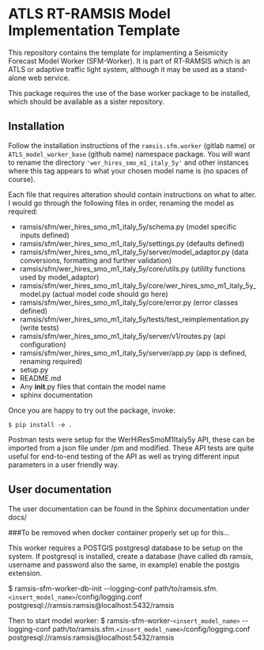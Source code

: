 # ATLS RT-RAMSIS Model Implementation Template

This repository contains the template for implamenting a Seismicity Forecast Model
Worker (SFM-Worker). It is part of RT-RAMSIS which is an ATLS or adaptive traffic light system,
although it may be used as a stand-alone web service.

This package requires the use of the base worker package to be installed, which should be
available as a sister repository.

## Installation

Follow the installation instructions of the `ramsis.sfm.worker` (gitlab name) or
`ATLS_model_worker_base` (github name) namespace package.
You will want to rename the directory `'wer_hires_smo_m1_italy_5y'` and other instances where this tag appears
to what your chosen model name is (no spaces of course).

Each file that requires alteration should contain instructions on what to alter.
I would go through the following files in order, renaming the model as required:

* ramsis/sfm/wer_hires_smo_m1_italy_5y/schema.py (model specific inputs defined)
* ramsis/sfm/wer_hires_smo_m1_italy_5y/settings.py (defaults defined)
* ramsis/sfm/wer_hires_smo_m1_italy_5y/server/model_adaptor.py (data conversions, formatting and further validation)
* ramsis/sfm/wer_hires_smo_m1_italy_5y/core/utils.py (utililty functions used by model_adaptor)
* ramsis/sfm/wer_hires_smo_m1_italy_5y/core/wer_hires_smo_m1_italy_5y_model.py (actual model code should go here)
* ramsis/sfm/wer_hires_smo_m1_italy_5y/core/error.py (error classes defined)
* ramsis/sfm/wer_hires_smo_m1_italy_5y/tests/test_reimplementation.py (write tests)
* ramsis/sfm/wer_hires_smo_m1_italy_5y/server/v1/routes.py (api configuration)
* ramsis/sfm/wer_hires_smo_m1_italy_5y/server/app.py (app is defined, renaming required)
* setup.py
* README.md
* Any __init__.py files that contain the model name
* sphinx documentation


Once you are happy to try out the package, invoke:

```
$ pip install -e .
```

Postman tests were setup for the WerHiResSmoM1Italy5y API, these can be imported from a json file under
/pm and modified. These API tests are quite useful for end-to-end testing of the API
as well as trying different input parameters in a user friendly way.

## User documentation
The user documentation can be found in the Sphinx documentation under docs/


###To be removed when docker container properly set up for this...

This worker requires a POSTGIS postgresql database to be setup on the system.
If postgresql is installed, create a database (have called db ramsis, username and password also the same, in example) enable the postgis extension.

$ ramsis-sfm-worker-db-init --logging-conf path/to/ramsis.sfm.`<insert_model_name>`/config/logging.conf  postgresql://ramsis:ramsis@localhost:5432/ramsis

Then to start model worker:
$ ramsis-sfm-worker-`<insert_model_name>` --logging-conf path/to/ramsis.sfm.`<insert_model_name>`/config/logging.conf postgresql://ramsis:ramsis@localhost:5432/ramsis
